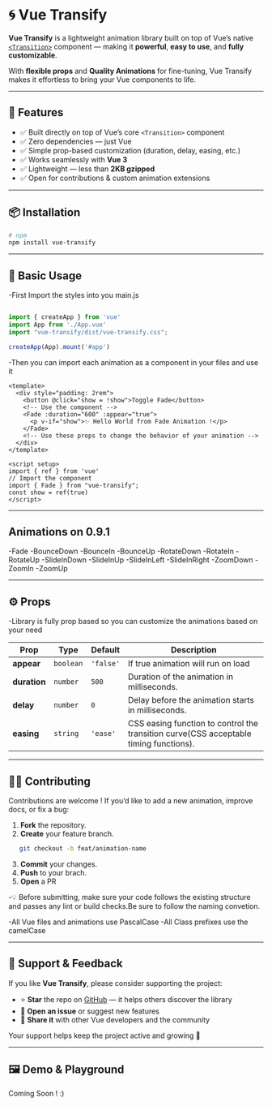 # 🌀 Vue Transify

**Vue Transify** is a lightweight animation library built on top of Vue’s native [`<Transition>`](https://vuejs.org/guide/built-ins/transition.html) component — making it **powerful**, **easy to use**, and **fully customizable**.

With **flexible props** and **Quality Animations** for fine-tuning, Vue Transify makes it effortless to bring your Vue components to life.

---

## 🚀 Features

- ✅ Built directly on top of Vue’s core `<Transition>` component
- ✅ Zero dependencies — just Vue
- ✅ Simple prop-based customization (duration, delay, easing, etc.)
- ✅ Works seamlessly with **Vue 3**
- ✅ Lightweight — less than **2KB gzipped**
- ✅ Open for contributions & custom animation extensions

---

## 📦 Installation

```bash
# npm
npm install vue-transify
```

---

## 🧩 Basic Usage

-First Import the styles into you main.js

```main.js

import { createApp } from 'vue'
import App from './App.vue'
import "vue-transify/dist/vue-transify.css";

createApp(App).mount('#app')
```

-Then you can import each animation as a component in your files and use it

```app.vue
<template>
  <div style="padding: 2rem">
    <button @click="show = !show">Toggle Fade</button>
    <!-- Use the component -->
    <Fade :duration="600" :appear="true">
      <p v-if="show">✨ Hello World from Fade Animation !</p>
    </Fade>
    <!-- Use these props to change the behavior of your animation -->
  </div>
</template>

<script setup>
import { ref } from 'vue'
// Import the component
import { Fade } from "vue-transify";
const show = ref(true)
</script>

```

---

## Animations on 0.9.1

-Fade
-BounceDown
-BounceIn
-BounceUp
-RotateDown
-RotateIn
-RotateUp
-SlideInDown
-SlideInUp
-SlideInLeft
-SlideInRight
-ZoomDown
-ZoomIn
-ZoomUp

---

## ⚙️ Props

-Library is fully prop based so you can customize the animations based on your need

| Prop         | Type      | Default   | Description                                                                           |
| ------------ | --------- | --------- | ------------------------------------------------------------------------------------- |
| **appear**   | `boolean` | `'false'` | If true animation will run on load                                                    |
| **duration** | `number`  | `500`     | Duration of the animation in milliseconds.                                            |
| **delay**    | `number`  | `0`       | Delay before the animation starts in milliseconds.                                    |
| **easing**   | `string`  | `'ease'`  | CSS easing function to control the transition curve(CSS acceptable timing functions). |

---

## 🧑‍💻 Contributing

Contributions are welcome !
If you’d like to add a new animation, improve docs, or fix a bug:

1. **Fork** the repository.
2. **Create** your feature branch.

```bash
   git checkout -b feat/animation-name
```

3. **Commit** your changes.
4. **Push** to your brach.
5. **Open** a PR

-💡 Before submitting, make sure your code follows the existing structure and passes any lint or build checks.Be sure to follow the naming convetion.

-All Vue files and animations use PascalCase
-All Class prefixes use the camelCase

---

## 🌟 Support & Feedback

If you like **Vue Transify**, please consider supporting the project:

- ⭐ **Star** the repo on [GitHub](https://github.com/Redskullvue/vue-transify) — it helps others discover the library
- 🐞 **Open an issue** or suggest new features
- 🧩 **Share it** with other Vue developers and the community

Your support helps keep the project active and growing 💚

---

## 🖼️ Demo & Playground

Coming Soon ! :)
